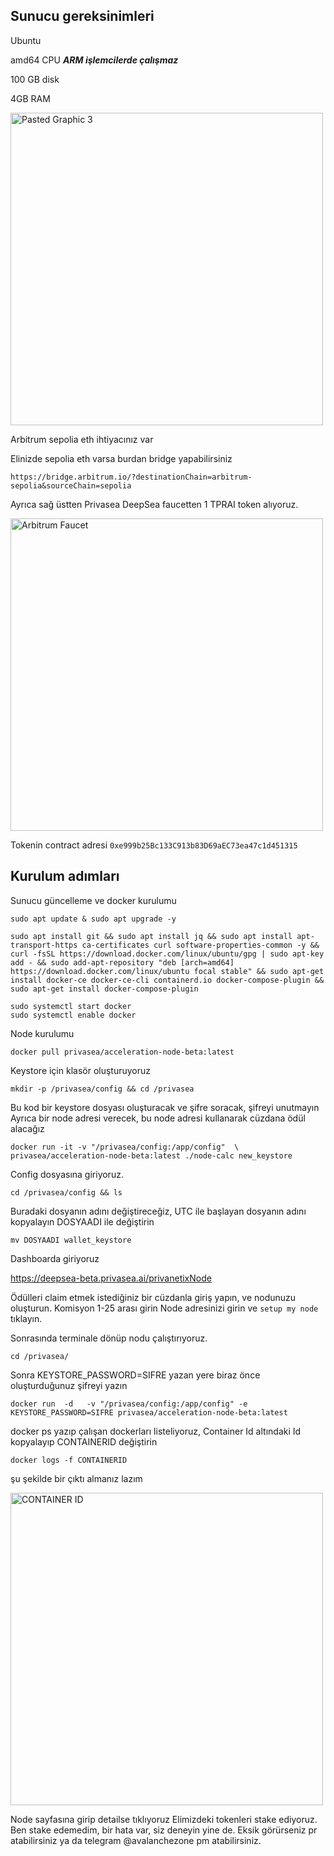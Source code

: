 ## Sunucu gereksinimleri

Ubuntu

amd64 CPU ***ARM işlemcilerde çalışmaz***

100 GB disk

4GB RAM

<img width="500" alt="Pasted Graphic 3" src="https://github.com/user-attachments/assets/f3d08649-7a07-4655-9fb0-3c0ee56b42f3" />

Arbitrum sepolia eth ihtiyacınız var 

Elinizde sepolia eth varsa burdan bridge yapabilirsiniz

```
https://bridge.arbitrum.io/?destinationChain=arbitrum-sepolia&sourceChain=sepolia
```

Ayrıca sağ üstten Privasea DeepSea faucetten 1 TPRAI token alıyoruz.

<img width="500" alt="Arbitrum Faucet" src="https://github.com/user-attachments/assets/cc7ea910-9c0b-40fc-9557-9f1622201b00" />


Tokenin contract adresi ```0xe999b25Bc133C913b83D69aEC73ea47c1d451315```

## Kurulum adımları

Sunucu güncelleme ve docker kurulumu

```
sudo apt update & sudo apt upgrade -y
```
```
sudo apt install git && sudo apt install jq && sudo apt install apt-transport-https ca-certificates curl software-properties-common -y && curl -fsSL https://download.docker.com/linux/ubuntu/gpg | sudo apt-key add - && sudo add-apt-repository "deb [arch=amd64] https://download.docker.com/linux/ubuntu focal stable" && sudo apt-get install docker-ce docker-ce-cli containerd.io docker-compose-plugin && sudo apt-get install docker-compose-plugin
```
```
sudo systemctl start docker
sudo systemctl enable docker
```

Node kurulumu

```
docker pull privasea/acceleration-node-beta:latest
```

Keystore için klasör oluşturuyoruz

```
mkdir -p /privasea/config && cd /privasea
```

Bu kod bir keystore dosyası oluşturacak ve şifre soracak, şifreyi unutmayın Ayrıca bir node adresi verecek, bu node adresi kullanarak cüzdana ödül alacağız

```
docker run -it -v "/privasea/config:/app/config"  \
privasea/acceleration-node-beta:latest ./node-calc new_keystore
```

Config dosyasına giriyoruz.
```
cd /privasea/config && ls
```

Buradaki dosyanın adını değiştireceğiz, UTC ile başlayan dosyanın adını kopyalayın DOSYAADI ile değiştirin

```
mv DOSYAADI wallet_keystore
```

Dashboarda giriyoruz

https://deepsea-beta.privasea.ai/privanetixNode

Ödülleri claim etmek istediğiniz bir cüzdanla giriş yapın, ve nodunuzu oluşturun. 
Komisyon 1-25 arası girin
Node adresinizi girin ve ```setup my node``` tıklayın.

Sonrasında terminale dönüp nodu çalıştırıyoruz.

```
cd /privasea/
```
Sonra
KEYSTORE_PASSWORD=SIFRE yazan yere biraz önce oluşturduğunuz şifreyi yazın
```
docker run  -d   -v "/privasea/config:/app/config" -e KEYSTORE_PASSWORD=SIFRE privasea/acceleration-node-beta:latest
```

docker ps yazıp çalışan dockerları listeliyoruz, Container Id altındaki Id kopyalayıp CONTAINERID değiştirin

```docker logs -f CONTAINERID```

şu şekilde bir çıktı almanız lazım

<img width="500" alt="CONTAINER ID" src="https://github.com/user-attachments/assets/d83c04a3-b218-4a0a-abe4-126680cd6010" />


Node sayfasına girip detailse tıklıyoruz
Elimizdeki tokenleri stake ediyoruz.
Ben stake edemedim, bir hata var, siz deneyin yine de.
Eksik görürseniz pr atabilirsiniz ya da telegram @avalanchezone pm atabilirsiniz.


